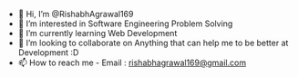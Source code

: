 - 👋 Hi, I’m @RishabhAgrawal169
- 👀 I’m interested in Software Engineering Problem Solving
- 🌱 I’m currently learning Web Development
- 💞️ I’m looking to collaborate on Anything that can help me to be better at Development :D
- 📫 How to reach me - Email : rishabhagrawal169@gmail.com

<!---
RishabhAgrawal169/RishabhAgrawal169 is a ✨ special ✨ repository because its `README.md` (this file) appears on your GitHub profile.
You can click the Preview link to take a look at your changes.
--->
